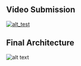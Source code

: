 ## Video Submission
[![alt_test](https://i.imgur.com/vDSuRou.png)](https://youtu.be/NB0mqi_Q824)

## Final Architecture
![alt text](https://i.imgur.com/IxflwwE.png)
